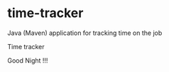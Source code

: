 # time-tracker
Java (Maven) application for tracking time on the job

Time tracker

Good Night  !!!
